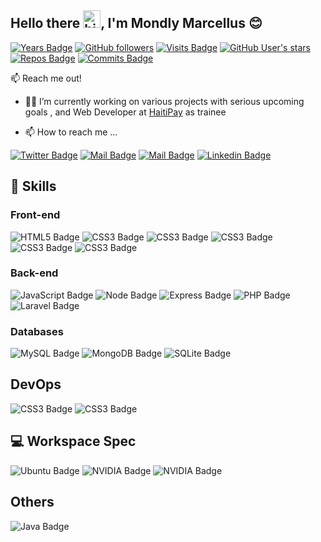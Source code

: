 ## Hello there  <img src="https://user-images.githubusercontent.com/1303154/88677602-1635ba80-d120-11ea-84d8-d263ba5fc3c0.gif" width="28px" alt="hi">, I'm Mondly Marcellus 😊️



 [![Years Badge](https://badges.pufler.dev/years/devmarcellus??style=plastic&logo=github&logoColor=6e5494&style=social)](https://badges.pufler.dev)  [![GitHub followers](https://img.shields.io/github/followers/devmarcellus?logoColor=6e5494&style=social)](https://github.com/devmarcellus)    [![Visits Badge](https://img.shields.io/github/watchers/devmarcellus/devmarcellus?label=Visits&logoColor=6e5494&style=social)](https://github.com/devmarcellus)    [![GitHub User's stars](https://img.shields.io/github/stars/devmarcellus?logoColor=6e5494&style=social)](https://github.com/devmarcellus) [![Repos Badge](https://badges.pufler.dev/repos/devmarcellus??style=plastic&logo=github&logoColor=6e5494&style=social)](https://github.com/devmarcellus) [![Commits Badge](https://badges.pufler.dev/commits/monthly/devmarcellus??style=plastic&logo=github&logoColor=6e5494&style=social)](https://badges.pufler.dev)

    

:mailbox: Reach me out!




- 👨‍💻 I’m currently working on various projects with serious upcoming goals , and Web Developer at [HaitiPay](https://haitipay.com/) as trainee



- 📫 How to reach me ...


[![Twitter Badge](https://img.shields.io/badge/@dev_marcellus-white?style=flat&labelColor=white&logo=twitter&logoColor=1ca0f1&link=https://twitter.com/dev_marcellus)](https://twitter.com/dev_marcellus) [![Mail Badge](https://img.shields.io/badge/-@dev_marcellus-white?style=flat&labelColor=white&logo=instagram&logoColor=EA524C)](https://instagram.com/dev_marcellus) [![Mail Badge](https://img.shields.io/badge/-dev_marcellus-white?style=flat&labelColor=white&logo=gmail&logoColor=E34133)](mailto:mondly16@gmail.com) [![Linkedin Badge](https://img.shields.io/badge/-dev_marcellus-white?style=flat&labelColor=white&logo=whatsapp&logoColor=00E676)](https://wa.me/50934391832)


## 🚀 Skills

### Front-end 

![HTML5 Badge](https://img.shields.io/badge/HTML5-E34F26?style=for-the-badge&logo=html5&logoColor=white) ![CSS3 Badge](https://img.shields.io/badge/CSS3-1572B6?style=for-the-badge&logo=css3&logoColor=white)  ![CSS3 Badge](https://img.shields.io/badge/Sass-CC6699?style=for-the-badge&logo=sass&logoColor=white) ![CSS3 Badge](https://img.shields.io/badge/Bootstrap-563D7C?style=for-the-badge&logo=bootstrap&logoColor=white) ![CSS3 Badge](https://img.shields.io/badge/Vue.js-35495E?style=for-the-badge&logo=vue.js&logoColor=4FC08D)  ![CSS3 Badge](https://img.shields.io/badge/jQuery-0769AD?style=for-the-badge&logo=jquery&logoColor=white)   



### Back-end

![JavaScript Badge](https://img.shields.io/badge/JavaScript-F7DF1E?style=for-the-badge&logo=javascript&logoColor=black)   ![Node Badge](https://img.shields.io/badge/Node.js-43853D?style=for-the-badge&logo=node.js&logoColor=white) ![Express Badge](https://img.shields.io/badge/Express.js-404D59?style=for-the-badge)  ![PHP Badge](https://img.shields.io/badge/PHP-777BB4?style=for-the-badge&logo=php&logoColor=white) ![Laravel Badge](https://img.shields.io/badge/Laravel-FF2D20?style=for-the-badge&logo=laravel&logoColor=white)


### Databases
![MySQL Badge](https://img.shields.io/badge/MySQL-00000F?style=for-the-badge&logo=mysql&logoColor=white) ![MongoDB Badge](https://img.shields.io/badge/MongoDB-4EA94B?style=for-the-badge&logo=mongodb&logoColor=white) ![SQLite Badge](https://img.shields.io/badge/SQLite-07405E?style=for-the-badge&logo=sqlite&logoColor=white)


## DevOps
![CSS3 Badge](https://img.shields.io/badge/Amazon_AWS-232F3E?style=for-the-badge&logo=amazon-aws&logoColor=white)   ![CSS3 Badge](https://img.shields.io/badge/Heroku-430098?style=for-the-badge&logo=heroku&logoColor=white)



##  💻  Workspace Spec

![Ubuntu Badge](https://img.shields.io/badge/Ubuntu-21.04-E95420?style=for-the-badge&logo=ubuntu&logoColor=white) ![NVIDIA Badge](https://img.shields.io/badge/NVIDIA-MX150-76B900?style=for-the-badge&logo=nvidia&logoColor=white) ![NVIDIA Badge](https://img.shields.io/badge/Intel-Core_i5_8th-8250U?style=for-the-badge&logo=intel&logoColor=white) 



## Others

![Java Badge](https://img.shields.io/badge/Java-ED8B00?style=for-the-badge&logo=java&logoColor=white)
<!---
devmarcellus/devmarcellus is a ✨ special ✨ repository because its `README.md` (this file) appears on your GitHub profile.
You can click the Preview link to take a look at your changes.
--->

